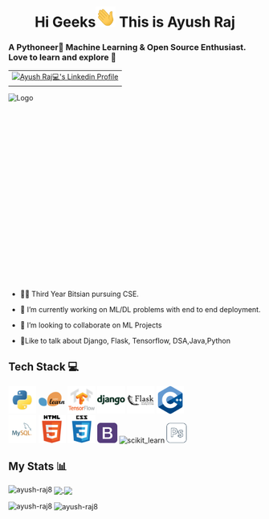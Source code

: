 <h1 align='center'> Hi Geeks<img src="https://raw.githubusercontent.com/ABSphreak/ABSphreak/master/gifs/Hi.gif"  width="40" height="40"> This is Ayush Raj </h1>

### A Pythoneer🐍 Machine Learning & Open Source Enthusiast. Love to learn and explore 🚀 

<table align="center"><tr><td align="center"> <a href="https://www.linkedin.com/in/ayush-raj-3427b71ab/"><img src="https://cdn.jsdelivr.net/npm/simple-icons@v3/icons/linkedin.svg" alt="Ayush Raj💻's Linkedin Profile"  height="25" width="25"</a></td></tr></table>

 <img src="dribbble_beach.gif" align="right" alt="Logo" width="520" height="390">
 
- 👨‍💻 Third Year Bitsian pursuing CSE.

- 🔭 I’m currently working on ML/DL problems with end to end deployment.
 
- 👯 I’m looking to collaborate on ML Projects

- 💬Like to talk about Django, Flask, Tensorflow, DSA,Java,Python



## Tech Stack 💻
<img src="https://raw.githubusercontent.com/github/explore/80688e429a7d4ef2fca1e82350fe8e3517d3494d/topics/python/python.png" width="55" height="55" />   <img src="https://raw.githubusercontent.com/github/explore/80688e429a7d4ef2fca1e82350fe8e3517d3494d/topics/scikit-learn/scikit-learn.png" width="55" height="55" />   <img src="https://raw.githubusercontent.com/github/explore/80688e429a7d4ef2fca1e82350fe8e3517d3494d/topics/tensorflow/tensorflow.png" width="55" height="55" />  <img src="https://raw.githubusercontent.com/github/explore/80688e429a7d4ef2fca1e82350fe8e3517d3494d/topics/django/django.png" width="55" height="55" />    <img src="https://raw.githubusercontent.com/github/explore/80688e429a7d4ef2fca1e82350fe8e3517d3494d/topics/flask/flask.png" width="55" height="55" />   <img src="https://raw.githubusercontent.com/github/explore/80688e429a7d4ef2fca1e82350fe8e3517d3494d/topics/cpp/cpp.png" width="55" height="55" />     
<img src="https://raw.githubusercontent.com/github/explore/80688e429a7d4ef2fca1e82350fe8e3517d3494d/topics/mysql/mysql.png" width="55" height="55" />   <img src="https://raw.githubusercontent.com/github/explore/80688e429a7d4ef2fca1e82350fe8e3517d3494d/topics/html/html.png" width="55" height="55" />   <img src="https://raw.githubusercontent.com/github/explore/80688e429a7d4ef2fca1e82350fe8e3517d3494d/topics/css/css.png" width="55" height="55" />     <img src="https://raw.githubusercontent.com/github/explore/80688e429a7d4ef2fca1e82350fe8e3517d3494d/topics/bootstrap/bootstrap.png" width="40" height="40" />    <img src="https://upload.wikimedia.org/wikipedia/commons/0/05/Scikit_learn_logo_small.svg" alt="scikit_learn" width="40" height="40"/>     <img src="https://raw.githubusercontent.com/devicons/devicon/master/icons/photoshop/photoshop-line.svg" alt="photoshop" width="40" height="40"/>

## My Stats 📊

<img src="https://komarev.com/ghpvc/?username=ayush-raj8" alt="ayush-raj8" />
<a href="https://github.com/ayush-raj8/github-readme-stats">
  <img align="center" src="https://github-readme-stats.vercel.app/api?username=ayush-raj8&repo=github-readme-stats&show_icons=true&theme=radical" />
</a>
<a href="https://github.com/ayush-raj8/convoychat">
  <img align="center" src="https://github-readme-stats.vercel.app/api/top-langs/?username=ayush-raj8&layout=compact&theme=radical" />
</a>

<p><img align="left" src="https://github-readme-stats.vercel.app/api/top-langs?username=ayush-raj8&show_icons=true&locale=en&layout=compact" alt="ayush-raj8" /></p>

<p>&nbsp;<img align="center" src="https://github-readme-stats.vercel.app/api?username=ayush-raj8&show_icons=true&locale=en" alt="ayush-raj8" /></p>

<p><img align="center" src="https://github-readme-streak-stats.herokuapp.com/?user=ayush-raj8&" alt="" /></p>
